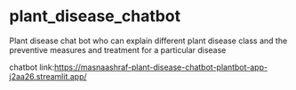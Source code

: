 # plant_disease_chatbot
Plant disease chat bot who can explain different plant disease class and the preventive measures and treatment for a particular disease


chatbot link:https://masnaashraf-plant-disease-chatbot-plantbot-app-j2aa26.streamlit.app/
